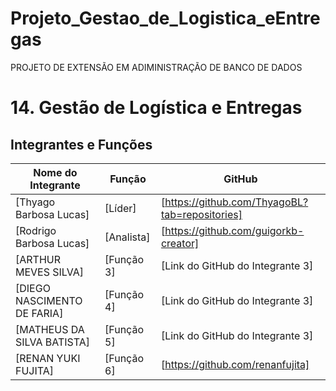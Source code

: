 # Projeto_Gestao_de_Logistica_eEntregas
PROJETO DE EXTENSÃO EM ADIMINISTRAÇÃO DE BANCO DE DADOS
# 14. Gestão de Logística e Entregas

## Integrantes e Funções

| Nome do Integrante | Função | GitHub |
| ------------------ | ------ | ------ |
| [Thyago Barbosa Lucas] | [Líder] | [https://github.com/ThyagoBL?tab=repositories] |
| [Rodrigo Barbosa Lucas] | [Analista] | [https://github.com/guigorkb-creator] |
| [ARTHUR MEVES SILVA] | [Função 3] | [Link do GitHub do Integrante 3] |
| [DIEGO NASCIMENTO DE FARIA] | [Função 4] | [Link do GitHub do Integrante 3] |
| [MATHEUS DA SILVA BATISTA] | [Função 5] | [Link do GitHub do Integrante 3] |
| [RENAN YUKI FUJITA] | [Função 6] | [https://github.com/renanfujita] |
